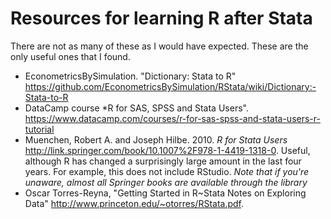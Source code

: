 # Resources for learning R after Stata

There are not as many of these as I would have expected. These are the only useful ones that I found.

- EconometricsBySimulation. "Dictionary: Stata to R" <https://github.com/EconometricsBySimulation/RStata/wiki/Dictionary:-Stata-to-R>
- DataCamp course *R for SAS, SPSS and Stata Users". <https://www.datacamp.com/courses/r-for-sas-spss-and-stata-users-r-tutorial>
- Muenchen, Robert A. and Joseph Hilbe. 2010. *R for Stata Users* <http://link.springer.com/book/10.1007%2F978-1-4419-1318-0>. 
  Useful, although R has changed a surprisingly large amount in the last four years. For example, this does not include RStudio.
  *Note that if you're unaware, almost all Springer books are available through the library*
- Oscar Torres-Reyna, "Getting Started in R~Stata Notes on Exploring Data" http://www.princeton.edu/~otorres/RStata.pdf.

